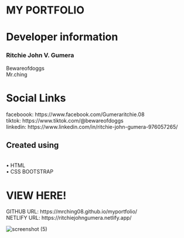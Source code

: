 <h1>MY PORTFOLIO</h1>

<h1>Developer information</h1>
<h3>Ritchie John V. Gumera</h3>
Bewareofdoggs<br>
Mr.ching

<h1>Social Links</h1>
faceboook:  https://www.facebook.com/Gumeraritchie.08<br>
tiktok:  https://www.tiktok.com/@bewareofdoggs <br>
linkedin:  https://www.linkedin.com/in/ritchie-john-gumera-976057265/

<h2>Created using</h2>
<br>
 • HTML<br>
 • CSS BOOTSTRAP 

<h1>VIEW HERE!</h1>
GITHUB URL: https://mrching08.github.io/myportfolio/<br>
NETLIFY URL: https://ritchiejohngumera.netlify.app/

![screenshot (5)](https://github.com/Mrching08/porfolio/assets/112615845/1a66e517-6e85-478a-9d4b-ed06fd10a1ce)



